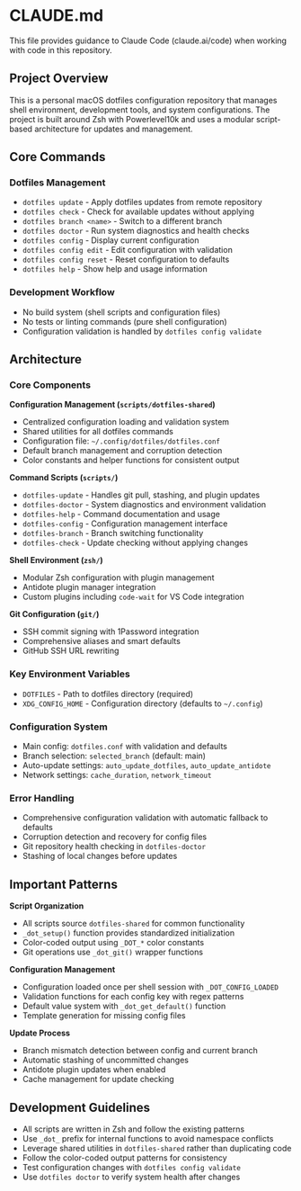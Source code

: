 # CLAUDE.md

This file provides guidance to Claude Code (claude.ai/code) when working with code in this repository.

## Project Overview

This is a personal macOS dotfiles configuration repository that manages shell environment, development tools, and system configurations. The project is built around Zsh with Powerlevel10k and uses a modular script-based architecture for updates and management.

## Core Commands

### Dotfiles Management
- `dotfiles update` - Apply dotfiles updates from remote repository
- `dotfiles check` - Check for available updates without applying
- `dotfiles branch <name>` - Switch to a different branch
- `dotfiles doctor` - Run system diagnostics and health checks
- `dotfiles config` - Display current configuration
- `dotfiles config edit` - Edit configuration with validation
- `dotfiles config reset` - Reset configuration to defaults
- `dotfiles help` - Show help and usage information

### Development Workflow
- No build system (shell scripts and configuration files)
- No tests or linting commands (pure shell configuration)
- Configuration validation is handled by `dotfiles config validate`

## Architecture

### Core Components

**Configuration Management (`scripts/dotfiles-shared`)**
- Centralized configuration loading and validation system
- Shared utilities for all dotfiles commands
- Configuration file: `~/.config/dotfiles/dotfiles.conf`
- Default branch management and corruption detection
- Color constants and helper functions for consistent output

**Command Scripts (`scripts/`)**
- `dotfiles-update` - Handles git pull, stashing, and plugin updates
- `dotfiles-doctor` - System diagnostics and environment validation
- `dotfiles-help` - Command documentation and usage
- `dotfiles-config` - Configuration management interface
- `dotfiles-branch` - Branch switching functionality
- `dotfiles-check` - Update checking without applying changes

**Shell Environment (`zsh/`)**
- Modular Zsh configuration with plugin management
- Antidote plugin manager integration
- Custom plugins including `code-wait` for VS Code integration

**Git Configuration (`git/`)**
- SSH commit signing with 1Password integration
- Comprehensive aliases and smart defaults
- GitHub SSH URL rewriting

### Key Environment Variables
- `DOTFILES` - Path to dotfiles directory (required)
- `XDG_CONFIG_HOME` - Configuration directory (defaults to `~/.config`)

### Configuration System
- Main config: `dotfiles.conf` with validation and defaults
- Branch selection: `selected_branch` (default: main)
- Auto-update settings: `auto_update_dotfiles`, `auto_update_antidote`
- Network settings: `cache_duration`, `network_timeout`

### Error Handling
- Comprehensive configuration validation with automatic fallback to defaults
- Corruption detection and recovery for config files
- Git repository health checking in `dotfiles-doctor`
- Stashing of local changes before updates

## Important Patterns

**Script Organization**
- All scripts source `dotfiles-shared` for common functionality
- `_dot_setup()` function provides standardized initialization
- Color-coded output using `_DOT_*` color constants
- Git operations use `_dot_git()` wrapper functions

**Configuration Management**
- Configuration loaded once per shell session with `_DOT_CONFIG_LOADED`
- Validation functions for each config key with regex patterns
- Default value system with `_dot_get_default()` function
- Template generation for missing config files

**Update Process**
- Branch mismatch detection between config and current branch
- Automatic stashing of uncommitted changes
- Antidote plugin updates when enabled
- Cache management for update checking

## Development Guidelines

- All scripts are written in Zsh and follow the existing patterns
- Use `_dot_` prefix for internal functions to avoid namespace conflicts
- Leverage shared utilities in `dotfiles-shared` rather than duplicating code
- Follow the color-coded output patterns for consistency
- Test configuration changes with `dotfiles config validate`
- Use `dotfiles doctor` to verify system health after changes